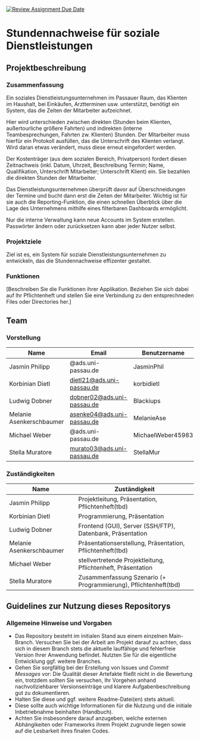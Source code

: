 [![Review Assignment Due Date](https://classroom.github.com/assets/deadline-readme-button-24ddc0f5d75046c5622901739e7c5dd533143b0c8e959d652212380cedb1ea36.svg)](https://classroom.github.com/a/ubFLs7Px)
# Stundennachweise für soziale Dienstleistungen

## Projektbeschreibung

### Zusammenfassung

Ein soziales Dienstleistungsunternehmen im Passauer Raum, das Klienten im Haushalt, bei Einkäufen, Arztterminen usw. unterstützt, benötigt ein System, das die Zeiten der Mitarbeiter aufzeichnet.

Hier wird unterschieden zwischen direkten (Stunden beim Klienten, außertourliche größere Fahrten) und indirekten (interne Teambesprechungen, Fahrten zw. Klienten) Stunden. Der Mitarbeiter muss hierfür ein Protokoll ausfüllen, das die Unterschrift des Klienten verlangt. Wird daran etwas verändert, muss diese erneut eingefordert werden. 

Der Kostenträger (aus dem sozialen Bereich, Privatperson) fordert diesen Zeitnachweis (inkl. Datum, Uhrzeit, Beschreibung Termin; Name, Qualifikation, Unterschrift Mitarbeiter; Unterschrift Klient) ein. Sie bezahlen die direkten Stunden der Mitarbeiter.

Das Dienstleistungsunternehmen überprüft davor auf Überschneidungen der Termine und bucht dann erst die Zeiten der Mitarbeiter. Wichtig ist für sie auch die Reporting-Funktion, die einen schnellen Überblick über die Lage des Unternehmens mithilfe eines filterbaren Dashboards ermöglicht.

Nur die interne Verwaltung kann neue Accounts im System erstellen. Passwörter ändern oder zurücksetzen kann aber jeder Nutzer selbst.

### Projektziele

Ziel ist es, ein System für soziale Dienstleistungsunternehmen zu entwickeln, das die Stundennachweise effizenter gestaltet.

### Funktionen

[Beschreiben Sie die Funktionen ihrer Applikation. Beziehen Sie sich dabei auf Ihr Pflichtenheft und stellen Sie eine Verbindung zu den entsprechneden Files oder Directories her.]


## Team

### Vorstellung
| Name | Email | Benutzername |
| ----- | ----- | ----------- |
| Jasmin Philipp | @ads.uni-passau.de | JasminPhil |
| Korbinian Dietl | dietl21@ads.uni-passau.de | korbidietl |
| Ludwig Dobner | dobner02@ads.uni-passau.de | Blackiups |
| Melanie Asenkerschbaumer | asenke04@ads.uni-passau.de | MelanieAse |
| Michael Weber | @ads.uni-passau.de | MichaelWeber45983 |
| Stella Muratore | murato03@ads.uni-passau.de | StellaMur |

### Zuständigkeiten

| Name | Zuständigkeit |
| ----- | ----- |
| Jasmin Philipp | Projektleitung, Präsentation, Pflichtenheft(tbd) |
| Korbinian Dietl | Programmierung, Präsentation |
| Ludwig Dobner | Frontend (GUI), Server (SSH/FTP), Datenbank, Präsentation |
| Melanie Asenkerschbaumer | Präsentationserstellung, Präsentation, Pflichtenheft(tbd) |
| Michael Weber | stellvertretende Projektleitung, Pflichtenheft, Präsentation |
| Stella Muratore | Zusammenfassung Szenario (+ Programmierung), Pflichtenheft(tbd) |

## Guidelines zur Nutzung dieses Repositorys

### Allgemeine Hinweise und Vorgaben

* Das Repository besteht im initialen Stand aus einem einzelnen Main-Branch. Versuchen Sie bei der Arbeit am Projekt darauf zu achten, dass sich in diesem Branch stets die aktuelle lauffähige und fehlerfreie Version Ihrer Anwendung befindet. Nutzten Sie für die eigentliche Entwicklung ggf. weitere Branches.
* Gehen Sie sorgfältig bei der Erstellung von Issues und *Commit Messages* vor: Die Qualität dieser Artefakte fließt nicht in die Bewertung ein, trotzdem sollten Sie versuchen, Ihr Vorgehen anhand nachvollziehbarer Versionseinträge und klarere Aufgabenbeschreibung gut zu dokumentieren.
* Halten Sie diese und ggf. weitere Readme-Datei(en) stets aktuell.
* Diese sollte auch wichtige Informationen für die Nutzung und die initiale Inbetriebnahme beinhalten (Handbuch).
* Achten Sie insbesondere darauf anzugeben, welche externen Abhängikeiten oder Frameworks ihrem Projekt zugrunde liegen sowie auf die Lesbarkeit ihres finalen Codes.
